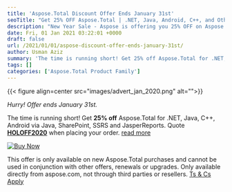 ```yaml
---
title: 'Aspose.Total Discount Offer Ends January 31st'
seoTitle: "Get 25% OFF Aspose.Total | .NET, Java, Android, C++, and Others"
description: "New Year Sale - Aspose is offering you 25% OFF on Aspose.Total - a complete collection of our native APIs for .NET, Java, Android, C++, and other platforms."
date: Fri, 01 Jan 2021 03:22:01 +0000
draft: false
url: /2021/01/01/aspose-discount-offer-ends-january-31st/
author: Usman Aziz
summary: 'The time is running short! Get 25% off Aspose.Total for .NET, Java, C++, Android via Java, SharePoint, SSRS and JasperReports. Quote **HOLOFF2020** when placing your order.'
tags: []
categories: ['Aspose.Total Product Family']
---
```




{{< figure align=center src="images/advert_jan_2020.png" alt="">}}


_Hurry! Offer ends January 31st._

The time is running short! Get **25% off** Aspose.Total for .NET, Java, C++, Android via Java, SharePoint, SSRS and JasperReports. Quote [**HOLOFF2020**][1] when placing your order. [read more][2]

[![Buy Now][3]](https://purchase.aspose.com/?utm_source=nl&utm_medium=link&utm_campaign=nl-jan2020)

This offer is only available on new Aspose.Total purchases and cannot be used in conjunction with other offers, renewals or upgrades. Only available directly from aspose.com, not through third parties or resellers. [Ts & Cs Apply][4]




[1]: https://www.aspose.com/holiday-offer-2020?utm_source=nl&utm_medium=link&utm_campaign=nl-jan2020
[2]: https://blog.aspose.com/2020/12/01/aspose-offers-discount/
[3]: https://products.aspose.com/Images/Newsletter/Dec2020/ActionButtonsDec2020.png "Buy Now"
[4]: https://www.aspose.com/holiday-offer-2020#terms





